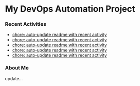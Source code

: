 # My DevOps Automation Project

### Recent Activities
<!-- activity:START -->
- [chore: auto-update readme with recent activity](https://github.com/kaigiii/mybowling-app/commit/87adf3b136b110eee37f9c0d0cbd98e67a00d8e4)
- [chore: auto-update readme with recent activity](https://github.com/kaigiii/mybowling-app/commit/db8e0e4f6c1695c9cfd2f3a6b22fed6971c1f5af)
- [chore: auto-update readme with recent activity](https://github.com/kaigiii/mybowling-app/commit/516538fc78680ed0fa40a32f4aa38fb6806e7791)
- [chore: auto-update readme with recent activity](https://github.com/kaigiii/mybowling-app/commit/ba506a1b0ee76240e2a243262248d418e33b2515)
- [chore: auto-update readme with recent activity](https://github.com/kaigiii/mybowling-app/commit/e7b22899f25ec76be52e45a0a17d1d5f1470ac93)
<!-- activity:END -->

### About Me
<!-- MYLINKS:START -->
<!-- MYLINKS:END -->

update...
